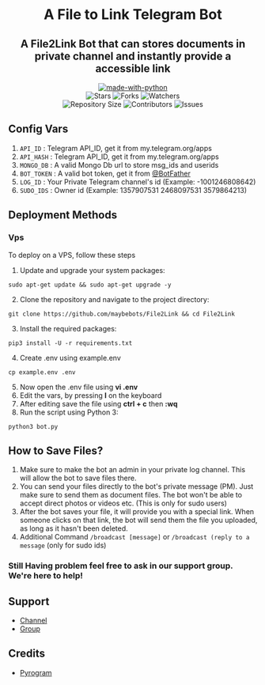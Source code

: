 <h1 align=center>A File to Link Telegram Bot</h1>
<h2 align=center>A File2Link Bot that can stores documents in private channel and instantly provide a accessible link</h2>
<p align="center">
<a href="https://python.org"><img src="http://forthebadge.com/images/badges/made-with-python.svg" alt="made-with-python"></a>
<br>
    <img src="https://img.shields.io/github/stars/MaybeBots/File2Link?style=for-the-badge" alt="Stars">
    <img src="https://img.shields.io/github/forks/MaybeBots/File2Link?style=for-the-badge" alt="Forks">
    <img src="https://img.shields.io/github/watchers/MaybeBots/File2Link?style=for-the-badge" alt="Watchers"> 
<br>
    <img src="https://img.shields.io/github/repo-size/MaybeBots/File2Link?style=for-the-badge" alt="Repository Size">
    <img src="https://img.shields.io/github/contributors/MaybeBots/File2Link?style=for-the-badge" alt="Contributors">
    <img src="https://img.shields.io/github/issues/MaybeBots/File2Link?style=for-the-badge" alt="Issues">
</p>  

## Config Vars
1. `API_ID` : Telegram API_ID, get it from my.telegram.org/apps
2. `API_HASH` : Telegram API_ID, get it from my.telegram.org/apps
3. `MONGO_DB` : A valid Mongo Db url to store msg_ids and userids
4. `BOT_TOKEN` : A valid bot token, get it from [@BotFather](https://t.me/BotFather)
5. `LOG_ID` : Your Private Telegram channel's id (Example: -1001246808642)
6. `SUDO_IDS` : Owner id (Example: 1357907531 2468097531 3579864213)

## Deployment Methods

### Vps

To deploy on a VPS, follow these steps

1. Update and upgrade your system packages:
```
sudo apt-get update && sudo apt-get upgrade -y
```

2. Clone the repository and navigate to the project directory:
```
git clone https://github.com/maybebots/File2Link && cd File2Link
```

3. Install the required packages:
```
pip3 install -U -r requirements.txt
```
4. Create .env using example.env
```
cp example.env .env
```
5. Now open the .env file using **vi .env**
6. Edit the vars, by pressing **I**  on the keyboard
7. After editing save the file using **ctrl + c** then **:wq**
8. Run the script using Python 3:
```
python3 bot.py
```
## How to Save Files?

1. Make sure to make the bot an admin in your private log channel. This will allow the bot to save files there.
2. You can send your files directly to the bot's private message (PM). Just make sure to send them as document files. The bot won't be able to accept direct photos or videos etc. (This is only for sudo users)
3. After the bot saves your file, it will provide you with a special link. When someone clicks on that link, the bot will send them the file you uploaded, as long as it hasn't been deleted.
4. Additional Command `/broadcast [message]` or `/broadcast (reply to a message` (only for sudo ids)

<h3>Still Having problem feel free to ask in our support group. We're here to help!</h3>

## Support
- [Channel](https://t.me/Maybebots)
- [Group](https://t.me/MaybeBotsSupport)

## Credits
- [Pyrogram](https://github.com/pyrogram/pyrogram)
